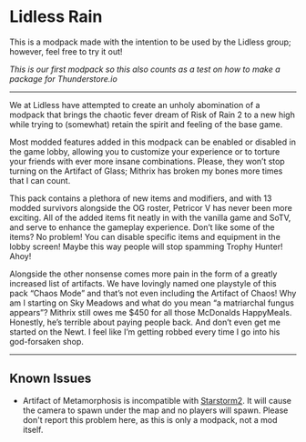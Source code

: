 # Lidless Rain
This is a modpack made with the intention to be used by the Lidless group; however, feel free to try it out!

_This is our first modpack so this also counts as a test on how to make a package for Thunderstore.io_

---
We at Lidless have attempted to create an unholy abomination of a modpack that brings the chaotic fever dream of Risk of Rain 2 to a new high while trying to (somewhat) retain the spirit and feeling of the base game. 

Most modded features added in this modpack can be enabled or disabled in the game lobby, allowing you to customize your experience or to torture your friends with ever more insane combinations. Please, they won’t stop turning on the Artifact of Glass; Mithrix has broken my bones more times that I can count.

This pack contains a plethora of new items and modifiers, and with 13 modded survivors alongside the OG roster, Petricor V has never been more exciting. All of the added items fit neatly in with the vanilla game and SoTV, and serve to enhance the gameplay experience. Don’t like some of the items? No problem! You can disable specific items and equipment in the lobby screen! Maybe this way people will stop spamming Trophy Hunter! Ahoy!

Alongside the other nonsense comes more pain in the form of a greatly increased list of artifacts. We have lovingly named one playstyle of this pack “Chaos Mode” and that’s not even including the Artifact of Chaos! Why am I starting on Sky Meadows and what do you mean “a matriarchal fungus appears”? Mithrix still owes me $450 for all those McDonalds HappyMeals. Honestly, he’s terrible about paying people back. And don’t even get me started on the Newt. I feel like I’m getting robbed every time I go into his god-forsaken shop.

---
## Known Issues
- Artifact of Metamorphosis is incompatible with [Starstorm2](https://thunderstore.io/package/TeamMoonstorm/Starstorm2/). It will cause the camera to spawn under the map and no players will spawn. Please don't report this problem here, as this is only a modpack, not a mod itself.